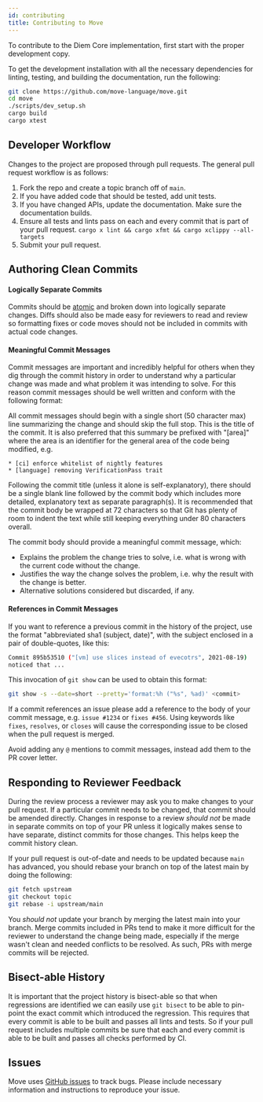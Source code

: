 ```yaml
---
id: contributing
title: Contributing to Move
---
```


To contribute to the Diem Core implementation, first start with the proper
development copy.

To get the development installation with all the necessary dependencies for
linting, testing, and building the documentation, run the following:
```bash
git clone https://github.com/move-language/move.git
cd move
./scripts/dev_setup.sh
cargo build
cargo xtest
```


## Developer Workflow

Changes to the project are proposed through pull requests. The general pull
request workflow is as follows:

1. Fork the repo and create a topic branch off of `main`.
2. If you have added code that should be tested, add unit tests.
3. If you have changed APIs, update the documentation. Make sure the
   documentation builds.
4. Ensure all tests and lints pass on each and every commit that is part of
   your pull request. `cargo x lint && cargo xfmt && cargo xclippy --all-targets`
5. Submit your pull request.

## Authoring Clean Commits

#### Logically Separate Commits

Commits should be
[atomic](https://en.wikipedia.org/wiki/Atomic_commit#Atomic_commit_convention)
and broken down into logically separate changes. Diffs should also be made easy
for reviewers to read and review so formatting fixes or code moves should not
be included in commits with actual code changes.

#### Meaningful Commit Messages

Commit messages are important and incredibly helpful for others when they dig
through the commit history in order to understand why a particular change
was made and what problem it was intending to solve. For this reason commit
messages should be well written and conform with the following format:

All commit messages should begin with a single short (50 character max) line
summarizing the change and should skip the full stop. This is the title of the
commit. It is also preferred that this summary be prefixed with "[area]" where
the area is an identifier for the general area of the code being modified, e.g.

```
* [ci] enforce whitelist of nightly features
* [language] removing VerificationPass trait
```

Following the commit title (unless it alone is self-explanatory), there should
be a single blank line followed by the commit body which includes more
detailed, explanatory text as separate paragraph(s). It is recommended that the
commit body be wrapped at 72 characters so that Git has plenty of room to
indent the text while still keeping everything under 80 characters overall.

The commit body should provide a meaningful commit message, which:
* Explains the problem the change tries to solve, i.e. what is wrong
  with the current code without the change.
* Justifies the way the change solves the problem, i.e. why the
  result with the change is better.
* Alternative solutions considered but discarded, if any.

#### References in Commit Messages

If you want to reference a previous commit in the history of the project, use
the format "abbreviated sha1 (subject, date)", with the subject enclosed in a
pair of double-quotes, like this:

```bash
Commit 895b53510 ("[vm] use slices instead of evecotrs", 2021-08-19)
noticed that ...
```

This invocation of `git show` can be used to obtain this format:

```bash
git show -s --date=short --pretty='format:%h ("%s", %ad)' <commit>
```

If a commit references an issue please add a reference to the body of your
commit message, e.g. `issue #1234` or `fixes #456`. Using keywords like
`fixes`, `resolves`, or `closes` will cause the corresponding issue to be
closed when the pull request is merged.

Avoid adding any `@` mentions to commit messages, instead add them to the PR
cover letter.

## Responding to Reviewer Feedback

During the review process a reviewer may ask you to make changes to your pull
request. If a particular commit needs to be changed, that commit should be
amended directly. Changes in response to a review *should not* be made in
separate commits on top of your PR unless it logically makes sense to have
separate, distinct commits for those changes. This helps keep the commit
history clean.

If your pull request is out-of-date and needs to be updated because `main`
has advanced, you should rebase your branch on top of the latest main by
doing the following:

```bash
git fetch upstream
git checkout topic
git rebase -i upstream/main
```

You *should not* update your branch by merging the latest main into your
branch. Merge commits included in PRs tend to make it more difficult for the
reviewer to understand the change being made, especially if the merge wasn't
clean and needed conflicts to be resolved. As such, PRs with merge commits will
be rejected.

## Bisect-able History

It is important that the project history is bisect-able so that when
regressions are identified we can easily use `git bisect` to be able to
pin-point the exact commit which introduced the regression. This requires that
every commit is able to be built and passes all lints and tests. So if your
pull request includes multiple commits be sure that each and every commit is
able to be built and passes all checks performed by CI.


## Issues

Move uses [GitHub issues](https://github.com/move-language/move/issues) to track
bugs. Please include necessary information and instructions to reproduce your
issue.
